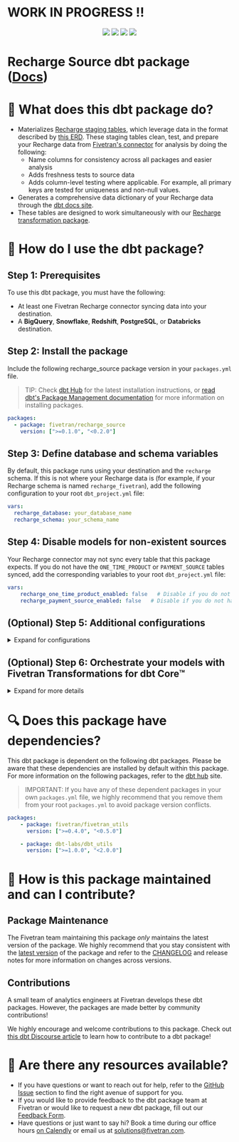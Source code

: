 # WORK IN PROGRESS !!
<p align="center">
    <a alt="License"
        href="https://github.com/fivetran/dbt_recharge_source/blob/main/LICENSE">
        <img src="https://img.shields.io/badge/License-Apache%202.0-blue.svg" /></a>
    <a alt="dbt-core">
        <img src="https://img.shields.io/badge/dbt_Core™_version->=1.3.0_<2.0.0-orange.svg" /></a>
    <a alt="Maintained?">
        <img src="https://img.shields.io/badge/Maintained%3F-yes-green.svg" /></a>
    <a alt="PRs">
        <img src="https://img.shields.io/badge/Contributions-welcome-blueviolet" /></a>
</p>

# Recharge Source dbt package ([Docs](https://fivetran.github.io/dbt_recharge_source/))
# 📣 What does this dbt package do?
- Materializes [Recharge staging tables](https://fivetran.github.io/dbt_recharge_source/#!/overview/recharge_source/models/?g_v=1&g_e=seeds), which leverage data in the format described by [this ERD](https://fivetran.com/docs/applications/recharge#schemainformation). These staging tables clean, test, and prepare your Recharge data from [Fivetran's connector](https://fivetran.com/docs/applications/recharge) for analysis by doing the following:
  - Name columns for consistency across all packages and easier analysis
  - Adds freshness tests to source data
  - Adds column-level testing where applicable. For example,  all primary keys are tested for uniqueness and non-null values.
- Generates a comprehensive data dictionary of your Recharge data through the [dbt docs site](https://fivetran.github.io/dbt_recharge_source/).
- These tables are designed to work simultaneously with our [Recharge transformation package](https://github.com/fivetran/dbt_recharge).

# 🎯 How do I use the dbt package?
## Step 1: Prerequisites
To use this dbt package, you must have the following:
- At least one Fivetran Recharge connector syncing data into your destination.
- A **BigQuery**, **Snowflake**, **Redshift**, **PostgreSQL**, or **Databricks** destination.

## Step 2: Install the package
Include the following recharge_source package version in your `packages.yml` file.
> TIP: Check [dbt Hub](https://hub.getdbt.com/) for the latest installation instructions, or [read dbt's Package Management documentation](https://docs.getdbt.com/docs/package-management) for more information on installing packages.
```yml
packages:
  - package: fivetran/recharge_source
    version: [">=0.1.0", "<0.2.0"]
```

## Step 3: Define database and schema variables
By default, this package runs using your destination and the `recharge` schema. If this is not where your Recharge data is (for example, if your Recharge schema is named `recharge_fivetran`), add the following configuration to your root `dbt_project.yml` file:

```yml
vars:
  recharge_database: your_database_name
  recharge_schema: your_schema_name 
```

## Step 4: Disable models for non-existent sources
Your Recharge connector may not sync every table that this package expects. If you do not have the `ONE_TIME_PRODUCT` or `PAYMENT_SOURCE` tables synced, add the corresponding variables to your root `dbt_project.yml` file:

```yml
vars:
    recharge_one_time_product_enabled: false   # Disable if you do not have the ONE_TIME_PRODUCT table. Default is True.
    recharge_payment_source_enabled: false   # Disable if you do not have the PAYMENT_SOURCE table. Default is True.
```

## (Optional) Step 5: Additional configurations
<details><summary>Expand for configurations</summary>

### Passing Through Additional Columns
If you would like to pass through additional columns to the staging models, add the following configurations to your `dbt_project.yml` file. These variables allow the pass-through fields to be aliased (`alias`) if desired, but not required. Use the following format for declaring the respective pass-through variables:

```yml
vars:
    recharge__address_passthrough_columns: 
      - name: "new_custom_field"
        alias: "custom_field_name"
      - name: "a_second_field"
    # a similar pattern can be applied to the rest of the following variables.
    recharge__charge_passthrough_columns:
    recharge__charge_line_item_passthrough_columns: 
    recharge__order_passthrough_columns:
    recharge__order_line_passthrough_columns:
    recharge__product_passthrough_columns:
    recharge__subscription_passthrough_columns:
    recharge__subscription_history_passthrough_columns:
```

### Changing the Build Schema
By default, this package will build the Recharge staging models within a schema titled (<target_schema> + `recharge_source`) in your destination. If this is not where you would like your Recharge staging data written, add the following configuration to your root `dbt_project.yml` file:

```yml
models:
    recharge_source:
      +schema: my_new_schema_name # leave blank for just the target_schema
```

### Change the source table references
If an individual source table has a different name than the package expects, add the table name as it appears in your destination to the respective variable:

> IMPORTANT: See this project's [`dbt_project.yml`](https://github.com/fivetran/dbt_recharge_source/blob/main/dbt_project.yml) variable declarations to see the expected names.

```yml
vars:
    recharge_<default_source_table_name>_identifier: your_table_name 
```
#### 🚨 Snowflake Users 🚨
You may need to provide the case-sensitive spelling of your source tables that are also Snowflake reserved words.

In this package, this would apply to the `ORDER` source. If you are receiving errors for this source, include the following in your `dbt_project.yml` file:
```yml
vars:
  recharge_order_identifier: '"Order"' # as an example, must include this quoting pattern and adjust for your exact casing
```

**Note!** if you have sources defined in your project's yml, the above will not work. Instead you will need to add the following where your order table is defined in your yml:
```yml
sources:
  tables:
    - name: order 
      # Add the below
      identifier: ORDER # Or what your order table is named, being mindful of casing
      quoting:
        identifier: true
```
</details>

## (Optional) Step 6: Orchestrate your models with Fivetran Transformations for dbt Core™
<details><summary>Expand for more details</summary>

Fivetran offers the ability for you to orchestrate your dbt project through [Fivetran Transformations for dbt Core™](https://fivetran.com/docs/transformations/dbt). Learn how to set up your project for orchestration through Fivetran in our [Transformations for dbt Core™ setup guides](https://fivetran.com/docs/transformations/dbt#setupguide).
    
</details>

# 🔍 Does this package have dependencies?
This dbt package is dependent on the following dbt packages. Please be aware that these dependencies are installed by default within this package. For more information on the following packages, refer to the [dbt hub](https://hub.getdbt.com/) site.
> IMPORTANT: If you have any of these dependent packages in your own `packages.yml` file, we highly recommend that you remove them from your root `packages.yml` to avoid package version conflicts.
```yml
packages:
    - package: fivetran/fivetran_utils
      version: [">=0.4.0", "<0.5.0"]

    - package: dbt-labs/dbt_utils
      version: [">=1.0.0", "<2.0.0"]
```
          
# 🙌 How is this package maintained and can I contribute?
## Package Maintenance
The Fivetran team maintaining this package _only_ maintains the latest version of the package. We highly recommend that you stay consistent with the [latest version](https://hub.getdbt.com/fivetran/recharge_source/latest/) of the package and refer to the [CHANGELOG](https://github.com/fivetran/dbt_recharge_source/blob/main/CHANGELOG.md) and release notes for more information on changes across versions.

## Contributions
A small team of analytics engineers at Fivetran develops these dbt packages. However, the packages are made better by community contributions! 

We highly encourage and welcome contributions to this package. Check out [this dbt Discourse article](https://discourse.getdbt.com/t/contributing-to-a-dbt-package/657) to learn how to contribute to a dbt package!

# 🏪 Are there any resources available?
- If you have questions or want to reach out for help, refer to the [GitHub Issue](https://github.com/fivetran/dbt_recharge_source/issues/new/choose) section to find the right avenue of support for you.
- If you would like to provide feedback to the dbt package team at Fivetran or would like to request a new dbt package, fill out our [Feedback Form](https://www.surveymonkey.com/r/DQ7K7WW).
- Have questions or just want to say hi? Book a time during our office hours [on Calendly](https://calendly.com/fivetran-solutions-team/fivetran-solutions-team-office-hours) or email us at solutions@fivetran.com.

